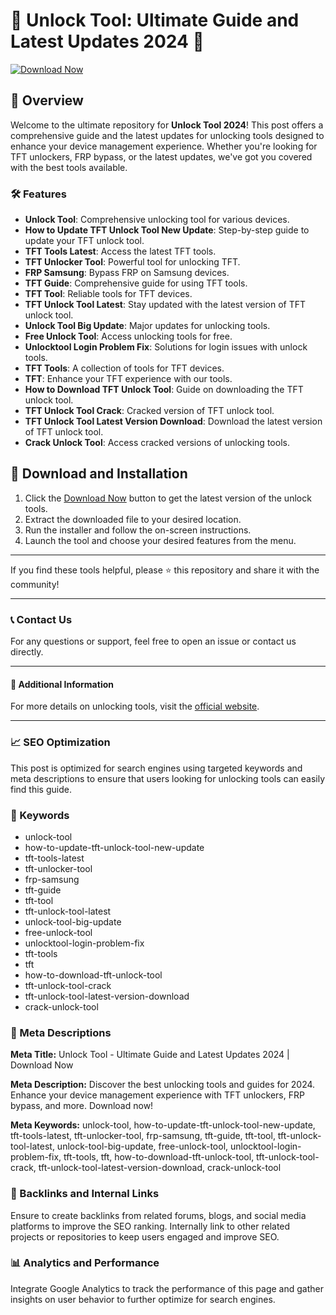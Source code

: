 # 🚀 Unlock Tool: Ultimate Guide and Latest Updates 2024 🚀

[![Download Now](https://img.shields.io/badge/Download-Now-brightgreen?style=for-the-badge&logo=download)](https://example.com/download)

## 📜 Overview

Welcome to the ultimate repository for **Unlock Tool 2024**! This post offers a comprehensive guide and the latest updates for unlocking tools designed to enhance your device management experience. Whether you're looking for TFT unlockers, FRP bypass, or the latest updates, we've got you covered with the best tools available.

### 🛠️ Features

- **Unlock Tool**: Comprehensive unlocking tool for various devices.
- **How to Update TFT Unlock Tool New Update**: Step-by-step guide to update your TFT unlock tool.
- **TFT Tools Latest**: Access the latest TFT tools.
- **TFT Unlocker Tool**: Powerful tool for unlocking TFT.
- **FRP Samsung**: Bypass FRP on Samsung devices.
- **TFT Guide**: Comprehensive guide for using TFT tools.
- **TFT Tool**: Reliable tools for TFT devices.
- **TFT Unlock Tool Latest**: Stay updated with the latest version of TFT unlock tool.
- **Unlock Tool Big Update**: Major updates for unlocking tools.
- **Free Unlock Tool**: Access unlocking tools for free.
- **Unlocktool Login Problem Fix**: Solutions for login issues with unlock tools.
- **TFT Tools**: A collection of tools for TFT devices.
- **TFT**: Enhance your TFT experience with our tools.
- **How to Download TFT Unlock Tool**: Guide on downloading the TFT unlock tool.
- **TFT Unlock Tool Crack**: Cracked version of TFT unlock tool.
- **TFT Unlock Tool Latest Version Download**: Download the latest version of TFT unlock tool.
- **Crack Unlock Tool**: Access cracked versions of unlocking tools.

## 🚀 Download and Installation

1. Click the [Download Now](https://example.com/download) button to get the latest version of the unlock tools.
2. Extract the downloaded file to your desired location.
3. Run the installer and follow the on-screen instructions.
4. Launch the tool and choose your desired features from the menu.

---

If you find these tools helpful, please ⭐ this repository and share it with the community!

---

### 📞 Contact Us

For any questions or support, feel free to open an issue or contact us directly.

---

#### 📌 Additional Information

For more details on unlocking tools, visit the [official website](https://example.com).

---

### 📈 SEO Optimization

This post is optimized for search engines using targeted keywords and meta descriptions to ensure that users looking for unlocking tools can easily find this guide.

### 🔑 Keywords

- unlock-tool
- how-to-update-tft-unlock-tool-new-update
- tft-tools-latest
- tft-unlocker-tool
- frp-samsung
- tft-guide
- tft-tool
- tft-unlock-tool-latest
- unlock-tool-big-update
- free-unlock-tool
- unlocktool-login-problem-fix
- tft-tools
- tft
- how-to-download-tft-unlock-tool
- tft-unlock-tool-crack
- tft-unlock-tool-latest-version-download
- crack-unlock-tool

### 📜 Meta Descriptions

**Meta Title:** Unlock Tool - Ultimate Guide and Latest Updates 2024 | Download Now

**Meta Description:** Discover the best unlocking tools and guides for 2024. Enhance your device management experience with TFT unlockers, FRP bypass, and more. Download now!

**Meta Keywords:** unlock-tool, how-to-update-tft-unlock-tool-new-update, tft-tools-latest, tft-unlocker-tool, frp-samsung, tft-guide, tft-tool, tft-unlock-tool-latest, unlock-tool-big-update, free-unlock-tool, unlocktool-login-problem-fix, tft-tools, tft, how-to-download-tft-unlock-tool, tft-unlock-tool-crack, tft-unlock-tool-latest-version-download, crack-unlock-tool

### 🔗 Backlinks and Internal Links

Ensure to create backlinks from related forums, blogs, and social media platforms to improve the SEO ranking. Internally link to other related projects or repositories to keep users engaged and improve SEO.

### 📊 Analytics and Performance

Integrate Google Analytics to track the performance of this page and gather insights on user behavior to further optimize for search engines.
